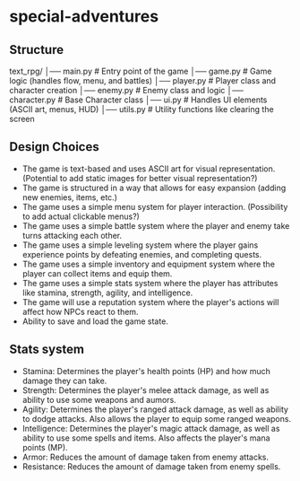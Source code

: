 # special-adventures

## Structure
text_rpg/
│── main.py          # Entry point of the game
│── game.py          # Game logic (handles flow, menu, and battles)
│── player.py        # Player class and character creation
│── enemy.py         # Enemy class and logic
│── character.py     # Base Character class
│── ui.py            # Handles UI elements (ASCII art, menus, HUD)
│── utils.py         # Utility functions like clearing the screen

## Design Choices
- The game is text-based and uses ASCII art for visual representation. (Potential to add static images for better visual representation?)
- The game is structured in a way that allows for easy expansion (adding new enemies, items, etc.)
- The game uses a simple menu system for player interaction. (Possibility to add actual clickable menus?)
- The game uses a simple battle system where the player and enemy take turns attacking each other.
- The game uses a simple leveling system where the player gains experience points by defeating enemies, and completing quests.
- The game uses a simple inventory and equipment system where the player can collect items and equip them.
- The game uses a simple stats system where the player has attributes like stamina, strength, agility, and intelligence.
- The game will use a reputation system where the player's actions will affect how NPCs react to them.
- Ability to save and load the game state.

## Stats system
- Stamina: Determines the player's health points (HP) and how much damage they can take.
- Strength: Determines the player's melee attack damage, as well as ability to use some weapons and aumors.
- Agility: Determines the player's ranged attack damage, as well as ability to dodge attacks. Also allows the player to equip some ranged weapons.
- Intelligence: Determines the player's magic attack damage, as well as ability to use some spells and items. Also affects the player's mana points (MP).
- Armor: Reduces the amount of damage taken from enemy attacks.
- Resistance: Reduces the amount of damage taken from enemy spells.

